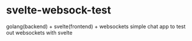 # svelte-websock-test

golang(backend) + svelte(frontend) + websockets
simple chat app to test out websockets with svelte
